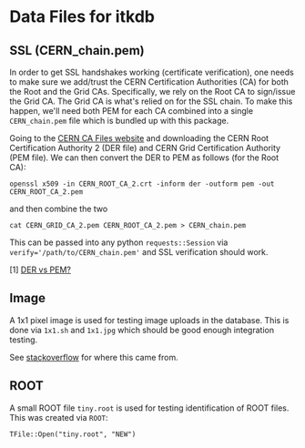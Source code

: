 # Data Files for itkdb

## SSL (CERN_chain.pem)

In order to get SSL handshakes working (certificate verification), one needs to
make sure we add/trust the CERN Certification Authorities (CA) for both the Root
and the Grid CAs. Specifically, we rely on the Root CA to sign/issue the Grid
CA. The Grid CA is what's relied on for the SSL chain. To make this happen,
we'll need both PEM for each CA combined into a single `CERN_chain.pem` file
which is bundled up with this package.

Going to the [CERN CA Files website](https://cafiles.cern.ch/cafiles/) and
downloading the CERN Root Certification Authority 2 (DER file) and CERN Grid
Certification Authority (PEM file). We can then convert the DER to PEM as
follows (for the Root CA):

```
openssl x509 -in CERN_ROOT_CA_2.crt -inform der -outform pem -out CERN_ROOT_CA_2.pem
```

and then combine the two

```
cat CERN_GRID_CA_2.pem CERN_ROOT_CA_2.pem > CERN_chain.pem
```

This can be passed into any python `requests::Session` via
`verify='/path/to/CERN_chain.pem'` and SSL verification should work.

[1]
[DER vs PEM?](https://support.ssl.com/Knowledgebase/Article/View/19/0/der-vs-crt-vs-cer-vs-pem-certificates-and-how-to-convert-them)

## Image

A 1x1 pixel image is used for testing image uploads in the database. This is
done via `1x1.sh` and `1x1.jpg` which should be good enough integration testing.

See
[stackoverflow](https://stackoverflow.com/questions/2253404/what-is-the-smallest-valid-jpeg-file-size-in-bytes)
for where this came from.

## ROOT

A small ROOT file `tiny.root` is used for testing identification of ROOT files.
This was created via `ROOT`:

```
TFile::Open("tiny.root", "NEW")
```
